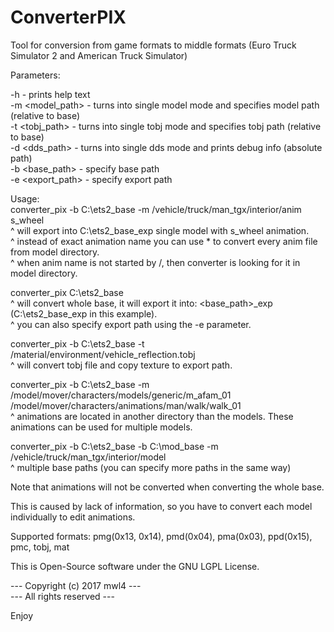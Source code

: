 # ConverterPIX

Tool for conversion from game formats to middle formats (Euro Truck Simulator 2 and American Truck Simulator)

 Parameters:

  -h                   - prints help text  
  -m <model_path>      - turns into single model mode and specifies model path (relative to base)  
  -t <tobj_path>       - turns into single tobj mode and specifies tobj path (relative to base)  
  -d <dds_path>        - turns into single dds mode and prints debug info (absolute path)  
  -b <base_path>       - specify base path  
  -e <export_path>     - specify export path  


 Usage:  
  converter_pix -b C:\\ets2_base -m /vehicle/truck/man_tgx/interior/anim s_wheel  
    ^ will export into C:\\ets2_base_exp single model with s_wheel animation.  
    ^ instead of exact animation name you can use * to convert every anim file from model directory.  
    ^ when anim name is not started by /, then converter is looking for it in model directory.

  converter_pix C:\\ets2_base  
    ^ will convert whole base, it will export it into: <base_path>_exp (C:\\ets2_base_exp in this example).  
    ^ you can also specify export path using the -e parameter.

  converter_pix -b C:\\ets2_base -t /material/environment/vehicle_reflection.tobj  
    ^ will convert tobj file and copy texture to export path.

  converter_pix -b C:\\ets2_base -m /model/mover/characters/models/generic/m_afam_01 /model/mover/characters/animations/man/walk/walk_01  
    ^ animations are located in another directory than the models. These animations can be used for multiple models.

  converter_pix -b C:\\ets2_base -b C:\\mod_base -m /vehicle/truck/man_tgx/interior/model  
    ^ multiple base paths (you can specify more paths in the same way)

 Note that animations will not be converted when converting the whole base.

 This is caused by lack of information, so you have to convert each model individually to edit animations.

 Supported formats: pmg(0x13, 0x14), pmd(0x04), pma(0x03), ppd(0x15), pmc, tobj, mat

 This is Open-Source software under the GNU LGPL License.

 --- Copyright (c) 2017 mwl4 ---  
 ---   All rights reserved   ---

 Enjoy